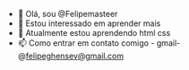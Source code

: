 - 👋 Olá, sou @Felipemasteer
- 👀 Estou interessado em aprender mais
- 🌱 Atualmente estou aprendendo html css 
- 📫 Como entrar em contato comigo - gmail- @felipeghensev@gmail.com

<!---
Felipemasteer/Felipemasteer is a ✨ special ✨ repository because its `README.md` (this file) appears on your GitHub profile.
You can click the Preview link to take a look at your changes.
--->
